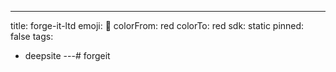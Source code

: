 ---
title: forge-it-ltd
emoji: 🐳
colorFrom: red
colorTo: red
sdk: static
pinned: false
tags:
  - deepsite
---# forgeit
